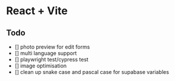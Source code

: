 # React + Vite

## Todo 
  - [] photo preview for edit forms
  - [] multi language support
  - [] playwright test/cypress test
  - [] image optimisation 
  - [] clean up snake case and pascal case for supabase variables


